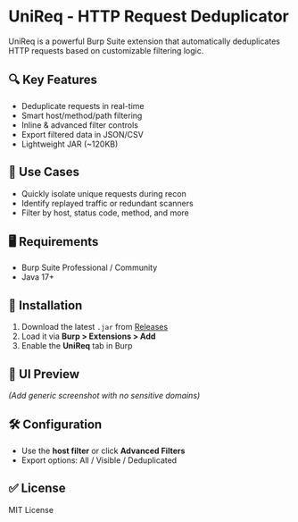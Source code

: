 # UniReq - HTTP Request Deduplicator

UniReq is a powerful Burp Suite extension that automatically deduplicates HTTP requests based on customizable filtering logic.

## 🔍 Key Features
- Deduplicate requests in real-time
- Smart host/method/path filtering
- Inline & advanced filter controls
- Export filtered data in JSON/CSV
- Lightweight JAR (~120KB)

## 🎯 Use Cases
- Quickly isolate unique requests during recon
- Identify replayed traffic or redundant scanners
- Filter by host, status code, method, and more

## 🖥️ Requirements
- Burp Suite Professional / Community
- Java 17+

## 🧩 Installation
1. Download the latest `.jar` from [Releases](link)
2. Load it via **Burp > Extensions > Add**
3. Enable the **UniReq** tab in Burp

## 📸 UI Preview
*(Add generic screenshot with no sensitive domains)*

## 🛠️ Configuration
- Use the **host filter** or click **Advanced Filters**
- Export options: All / Visible / Deduplicated

## ✅ License
MIT License